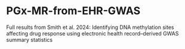 # PGx-MR-from-EHR-GWAS
Full results from Smith et al. 2024: Identifying DNA methylation sites affecting drug response using electronic health record–derived GWAS summary statistics
